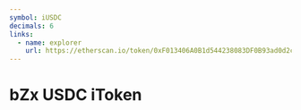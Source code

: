 ```yaml
---
symbol: iUSDC
decimals: 6
links:
  - name: explorer
    url: https://etherscan.io/token/0xF013406A0B1d544238083DF0B93ad0d2cBE0f65f
---
```


# bZx USDC iToken

